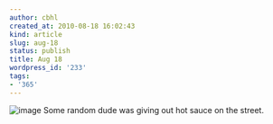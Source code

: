 ```yaml
---
author: cbhl
created_at: 2010-08-18 16:02:43
kind: article
slug: aug-18
status: publish
title: Aug 18
wordpress_id: '233'
tags:
- '365'
---
```


![image](http://blog.azuresky.ca/blog/wp-content/uploads/2010/08/wpid-IMG_20100818_160106.jpg)
Some random dude was giving out hot sauce on the street.

